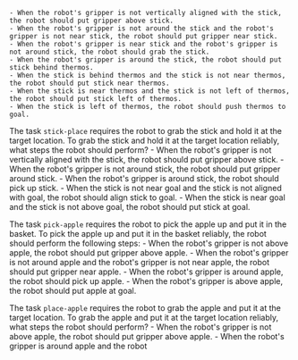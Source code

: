 
    - When the robot's gripper is not vertically aligned with the stick, the robot should put gripper above stick.
    - When the robot's gripper is not around the stick and the robot's gripper is not near stick, the robot should put gripper near stick.
    - When the robot's gripper is near stick and the robot's gripper is not around stick, the robot should grab the stick.
    - When the robot's gripper is around the stick, the robot should put stick behind thermos.
    - When the stick is behind thermos and the stick is not near thermos, the robot should put stick near thermos.
    - When the stick is near thermos and the stick is not left of thermos, the robot should put stick left of thermos.
    - When the stick is left of thermos, the robot should push thermos to goal.

The task `stick-place` requires the robot to grab the stick and hold it at the target location.
To grab the stick and hold it at the target location reliably, what steps the robot should perform?
    - When the robot's gripper is not vertically aligned with the stick, the robot should put gripper above stick.
    - When the robot's gripper is not around stick, the robot should put gripper around stick.
    - When the robot's gripper is around stick, the robot should pick up stick.
    - When the stick is not near goal and the stick is not aligned with goal, the robot should align stick to goal.
    - When the stick is near goal and the stick is not above goal, the robot should put stick at goal.

The task `pick-apple` requires the robot to pick the apple up and put it in the basket.
To pick the apple up and put it in the basket reliably, the robot should perform the following steps:
    - When the robot's gripper is not above apple, the robot should put gripper above apple.
    - When the robot's gripper is not around apple and the robot's gripper is not near apple, the robot should put gripper near apple.
    - When the robot's gripper is around apple, the robot should pick up apple.
    - When the robot's gripper is above apple, the robot should put apple at goal.

The task `place-apple` requires the robot to grab the apple and put it at the target location.
To grab the apple and put it at the target location reliably, what steps the robot should perform?
    - When the robot's gripper is not above apple, the robot should put gripper above apple.
    - When the robot's gripper is around apple and the robot